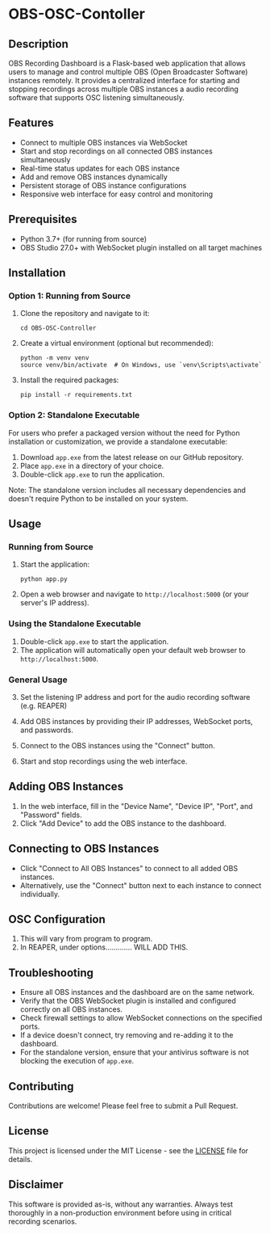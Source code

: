 # OBS-OSC-Contoller

## Description

OBS Recording Dashboard is a Flask-based web application that allows users to manage and control multiple OBS (Open Broadcaster Software) instances remotely. It provides a centralized interface for starting and stopping recordings across multiple OBS instances a audio recording software that supports OSC listening simultaneously.

## Features

- Connect to multiple OBS instances via WebSocket
- Start and stop recordings on all connected OBS instances simultaneously
- Real-time status updates for each OBS instance
- Add and remove OBS instances dynamically
- Persistent storage of OBS instance configurations
- Responsive web interface for easy control and monitoring

## Prerequisites

- Python 3.7+ (for running from source)
- OBS Studio 27.0+ with WebSocket plugin installed on all target machines

## Installation

### Option 1: Running from Source

1. Clone the repository and navigate to it:
   ```
   cd OBS-OSC-Controller
   ```

2. Create a virtual environment (optional but recommended):
   ```
   python -m venv venv
   source venv/bin/activate  # On Windows, use `venv\Scripts\activate`
   ```

3. Install the required packages:
   ```
   pip install -r requirements.txt
   ```

### Option 2: Standalone Executable

For users who prefer a packaged version without the need for Python installation or customization, we provide a standalone executable:

1. Download `app.exe` from the latest release on our GitHub repository.
2. Place `app.exe` in a directory of your choice.
3. Double-click `app.exe` to run the application.

Note: The standalone version includes all necessary dependencies and doesn't require Python to be installed on your system.

## Usage

### Running from Source

1. Start the application:
   ```
   python app.py
   ```

2. Open a web browser and navigate to `http://localhost:5000` (or your server's IP address).

### Using the Standalone Executable

1. Double-click `app.exe` to start the application.
2. The application will automatically open your default web browser to `http://localhost:5000`.

### General Usage

3. Set the listening IP address and port for the audio recording software (e.g. REAPER)

4. Add OBS instances by providing their IP addresses, WebSocket ports, and passwords.

5. Connect to the OBS instances using the "Connect" button.

6. Start and stop recordings using the web interface.

## Adding OBS Instances

1. In the web interface, fill in the "Device Name", "Device IP", "Port", and "Password" fields.
2. Click "Add Device" to add the OBS instance to the dashboard.

## Connecting to OBS Instances

- Click "Connect to All OBS Instances" to connect to all added OBS instances.
- Alternatively, use the "Connect" button next to each instance to connect individually.

## OSC Configuration

1. This will vary from program to program.
2. In REAPER, under options............. WILL ADD THIS.

## Troubleshooting

- Ensure all OBS instances and the dashboard are on the same network.
- Verify that the OBS WebSocket plugin is installed and configured correctly on all OBS instances.
- Check firewall settings to allow WebSocket connections on the specified ports.
- If a device doesn't connect, try removing and re-adding it to the dashboard.
- For the standalone version, ensure that your antivirus software is not blocking the execution of `app.exe`.

## Contributing

Contributions are welcome! Please feel free to submit a Pull Request.

## License

This project is licensed under the MIT License - see the [LICENSE](LICENSE) file for details.

## Disclaimer

This software is provided as-is, without any warranties. Always test thoroughly in a non-production environment before using in critical recording scenarios.
